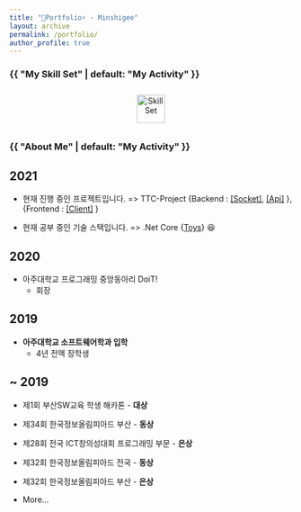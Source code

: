 ```yaml
---
title: "🌱Portfolio⚡ - Minshigee"
layout: archive
permalink: /portfolio/
author_profile: true
---
```


<h3 class="archive__subtitle">{{ "My Skill Set" | default: "My Activity" }}</h3>


<div align="center">  
<img style="margin: 10px" src="https://user-images.githubusercontent.com/46314169/106854793-44173f80-66ff-11eb-8309-e3b41ffccd64.png" alt="SkillSet" height="50" /> 
</div>

<h3 class="archive__subtitle">{{ "About Me" | default: "My Activity" }}</h3>

## 2021

-  현재 진행 중인 프로젝트입니다. => TTC-Project {Backend : [[Socket]](https://github.com/MinShiGee/TTC-Project-Server), [[Api]](https://github.com/MinShiGee/TTC-Project-DataServer) }, {Frontend : [[Client]](https://github.com/MinShiGee/TTC-Project-Client) }

-  현재 공부 중인 기술 스택입니다. => .Net Core {[Toys](https://github.com/MinShiGee/dotnet-Toys)} 😆

## 2020

- 아주대학교 프로그래밍 중앙동아리 DoiT!
	- 회장

## 2019

- **아주대학교 소프트웨어학과 입학**
	- 4년 전액 장학생
 
## ~ 2019

- 제1회 부산SW교육 학생 해카톤 - **대상**

- 제34회 한국정보올림피아드 부산 - **동상**

- 제28회 전국 ICT창의성대회 프로그래밍 부문 - **은상**

- 제32회 한국정보올림피아드 전국 - **동상**

- 제32회 한국정보올림피아드 부산 - **은상**

- More...
